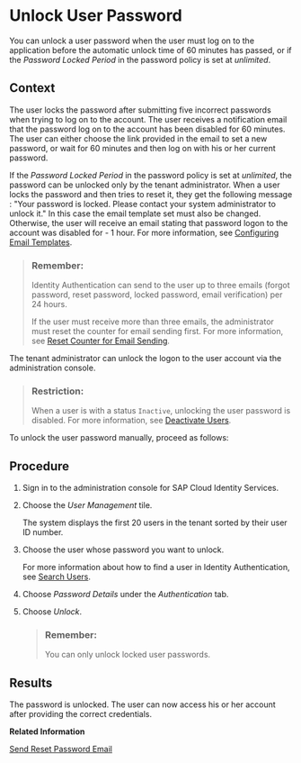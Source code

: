 <!-- loio9172552b5df14fdb9ad668fe763cfe51 -->

# Unlock User Password

You can unlock a user password when the user must log on to the application before the automatic unlock time of 60 minutes has passed, or if the *Password Locked Period* in the password policy is set at *unlimited*.



## Context

The user locks the password after submitting five incorrect passwords when trying to log on to the account. The user receives a notification email that the password log on to the account has been disabled for 60 minutes. The user can either choose the link provided in the email to set a new password, or wait for 60 minutes and then log on with his or her current password.

If the *Password Locked Period* in the password policy is set at *unlimited*, the password can be unlocked only by the tenant administrator. When a user locks the password and then tries to reset it, they get the following message : "Your password is locked. Please contact your system administrator to unlock it." In this case the email template set must also be changed. Otherwise, the user will receive an email stating that password logon to the account was disabled for - 1 hour. For more information, see [Configuring Email Templates](configuring-email-templates-b2afbcd.md).

> ### Remember:  
> Identity Authentication can send to the user up to three emails \(forgot password, reset password, locked password, email verification\) per 24 hours.
> 
> If the user must receive more than three emails, the administrator must reset the counter for email sending first. For more information, see [Reset Counter for Email Sending](reset-counter-for-email-sending-08f634b.md).

The tenant administrator can unlock the logon to the user account via the administration console.

> ### Restriction:  
> When a user is with a status `Inactive`, unlocking the user password is disabled. For more information, see [Deactivate Users](deactivate-users-99cf468.md).

To unlock the user password manually, proceed as follows:



## Procedure

1.  Sign in to the administration console for SAP Cloud Identity Services.

2.  Choose the *User Management* tile.

    The system displays the first 20 users in the tenant sorted by their user ID number.

3.  Choose the user whose password you want to unlock.

    For more information about how to find a user in Identity Authentication, see [Search Users](search-users-06078a6.md).

4.  Choose *Password Details* under the *Authentication* tab.

5.  Choose *Unlock*.

    > ### Remember:  
    > You can only unlock locked user passwords.




<a name="loio9172552b5df14fdb9ad668fe763cfe51__result_pvt_lpv_t1b"/>

## Results

The password is unlocked. The user can now access his or her account after providing the correct credentials.

**Related Information**  


[Send Reset Password Email](send-reset-password-email-da55abf.md "You can trigger the sending of an email to the user with reset password information.")

